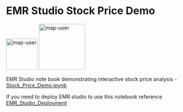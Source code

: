 # EMR Studio Stock Price Demo

<img width="85" alt="map-user" src="https://img.shields.io/badge/views-043-green"> <img width="125" alt="map-user" src="https://img.shields.io/badge/unique visits-020-green">

EMR Studio note book demonstrating interactive stock price analysis - [Stock_Price_Demo.ipynb](https://github.com/ev2900/EMR_Studio_Stock_Price_Demo/blob/main/Stock_Price_Demo.ipynb)

If you need to deploy EMR studio to use this notebook reference [EMR_Studio_Deployment](https://github.com/ev2900/EMR_Studio_Deployment)
